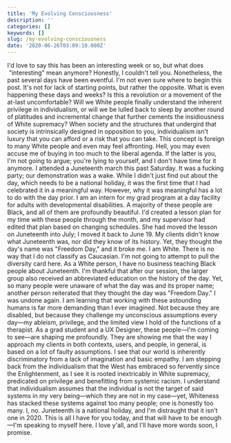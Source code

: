 ```yaml
---
title: 'My Evolving Consciousness'
description: ''
categories: []
keywords: []
slug: /my-evolving-consciousness
date: '2020-06-26T03:09:10.000Z'
---
```


I'd love to say this has been an interesting week or so, but what does  "interesting" mean anymore? Honestly, I couldn't tell you. Nonetheless, the past several days have been eventful.
I'm not even sure where to begin this post. It's not for lack of starting points, but rather the opposite. What is even happening these days and weeks? Is this a revolution or a movement of the at-last uncomfortable?
Will we White people finally understand the inherent privilege in individualism, or will we be lulled back to sleep by another round of platitudes and incremental change that further cements the insidiousness of White supremacy? When society and the structures that undergird that society is intrinsically designed in opposition to you, individualism isn't luxury that you can afford or a risk that you can take. This concept is foreign to many White people and even may feel affronting. Hell, you may even accuse me of buying in too much to the liberal agenda.
If the latter is you, I'm not going to argue; you're lying to yourself, and I don't have time for it anymore.
I attended a Juneteenth march this past Saturday. It was a fucking party; our demonstration was a wake. While I didn't just find out about the day, which needs to be a national holiday, it was the first time that I had celebrated it in a meaningful way. However, why it was meaningful has a lot to do with the day prior.
I am an intern for my grad program at a day facility for adults with developmental disabilities. A majority of these people are Black, and all of them are profoundly beautiful. I'd created a lesson plan for my time with these people through the month, and my supervisor had edited that plan based on changing schedules. She had moved the lesson on Juneteenth into July; I moved it back to June 19.
My clients didn't know what Juneteenth was, nor did they know of its history. Yet, they thought the day's name was "Freedom Day," and it broke me.
I am White. There is no way that I do not classify as Caucasian. I'm not going to attempt to pull the diversity card here.
As a White person, I have no business teaching Black people about Juneteenth. I'm thankful that after our session, the larger group also received an abbreviated education on the history of the day. Yet, so many people were unaware of what the day was and its proper name; another person reiterated that they thought the day was "Freedom Day." I was undone again.
I am learning that working with these astounding humans is far more demanding than I ever imagined. Not because they are disabled, but because they challenge my unconscious assumptions every day—my ableism, privilege, and the limited view I hold of the functions of a therapist.
As a grad student and a UX Designer, these people—I'm coming to see—are shaping me profoundly. They are showing me that the way I approach my clients in both contexts, users, and people, in general, is based on a lot of faulty assumptions. I see that our world is inherently discriminatory from a lack of imagination and basic empathy.
I am stepping back from the individualism that the West has embraced so fervently since the Enlightenment, as I see it is rooted inextricably in White supremacy, predicated on privilege and benefitting from systemic racism. I understand that individualism assumes that the individual is not the target of said systems in my very being—which they are not in my case—yet, Whiteness has stacked these systems against too many people; one is honestly too many.
I, no. Juneteenth is a national holiday, and I'm distraught that it isn't one in 2020. This is all I have for you today, and that will have to be enough—I'm speaking to myself here. I love y'all, and I'll have more words soon, I promise.
